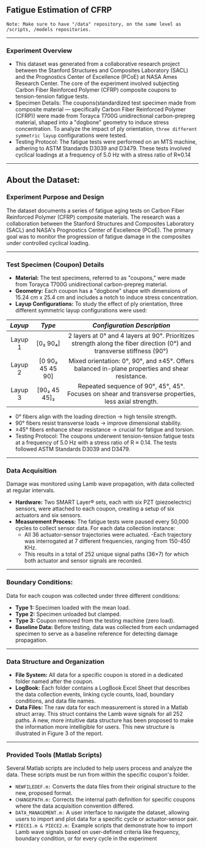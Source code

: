 ## Fatigue Estimation of CFRP
`Note: Make sure to have "/data" repository, on the same level as /scripts, /models repositories.`

---
### Experiment Overview
- This dataset was generated from a collaborative research project between the Stanford Structures and Composites Laboratory (SACL) and the Prognostics Center of Excellence (PCoE) at NASA Ames Research Center. The core of the experiment involved subjecting Carbon Fiber Reinforced Polymer (CFRP) composite coupons to tension-tension fatigue tests.
- Specimen Details: The coupons(standardized test specimen made from composite material — specifically Carbon Fiber Reinforced Polymer (CFRP)) were made from Torayca T700G unidirectional carbon-prepreg material, shaped into a "dogbone" geometry to induce stress concentration. To analyze the impact of ply orientation, `three different symmetric layup` configurations were tested.
- Testing Protocol: The fatigue tests were performed on an MTS machine, adhering to ASTM Standards D3039 and D3479. These tests involved cyclical loadings at a frequency of 5.0 Hz with a stress ratio of R≈0.14

---
## About the Dataset:

### Experiment Purpose and Design
The dataset documents a series of fatigue aging tests on Carbon Fiber Reinforced Polymer (CFRP) composite materials. The research was a collaboration between the Stanford Structures and Composites Laboratory (SACL) and NASA's Prognostics Center of Excellence (PCoE). The primary goal was to monitor the progression of fatigue damage in the composites under controlled cyclical loading.

---

### Test Specimen (Coupon) Details
- **Material:** The test specimens, referred to as "coupons," were made from Torayca T700G unidirectional carbon-prepreg material.
- **Geometry:** Each coupon has a "dogbone" shape with dimensions of 15.24 cm x 25.4 cm and includes a notch to induce stress concentration.
- **Layup Configurations:** To study the effect of ply orientation, three different symmetric layup configurations were used:
  
|***Layup***|   ***Type***    |                                            ***Configuration Description***                                           |
|:---------:|:---------------:|:--------------------------------------------------------------------------------------------------------------------:|
|   Layup 1 |    [0₂ 90₄]     |2 layers at 0° and 4 layers at 90°. Prioritizes strength along the fiber direction (0°) and transverse stiffness (90°)|
|   Layup 2 |[0 90₂ 45 45 90] |            Mixed orientation: 0°, 90°, and ±45°. Offers balanced in-plane properties and shear resistance.           |
|   Layup 3 |  [90₂ 45 45]₂   |          Repeated sequence of 90°, 45°, 45°. Focuses on shear and transverse properties, less axial strength.        |
  
  - 0° fibers align with the loading direction → high tensile strength.
  - 90° fibers resist transverse loads → improve dimensional stability.
  - ±45° fibers enhance shear resistance → crucial for fatigue and torsion.
  - Testing Protocol: The coupons underwent tension-tension fatigue tests at a frequency of 5.0 Hz with a stress ratio of R ≈ 0.14. The tests followed ASTM Standards D3039 and D3479.

---

### Data Acquisition
Damage was monitored using Lamb wave propagation, with data collected at regular intervals.
- **Hardware:** Two SMART Layer® sets, each with six PZT (piezoelectric) sensors, were attached to each coupon, creating a setup of six actuators and six sensors.
- **Measurement Process:** The fatigue tests were paused every 50,000 cycles to collect sensor data. For each data collection instance:
  - All 36 actuator-sensor trajectories were actuated.
  -Each trajectory was interrogated at 7 different frequencies, ranging from 150-450 KHz.
  - This results in a total of 252 unique signal paths (36×7) for which both actuator and sensor signals are recorded.
---

### Boundary Conditions: 
Data for each coupon was collected under three different conditions:
- **Type 1:** Specimen loaded with the mean load.
- **Type 2:** Specimen unloaded but clamped.
- **Type 3:** Coupon removed from the testing machine (zero load).
- **Baseline Data:** Before testing, data was collected from each undamaged specimen to serve as a baseline reference for detecting damage propagation.

---

### Data Structure and Organization
- **File System:** All data for a specific coupon is stored in a dedicated folder named after the coupon.
- **LogBook:** Each folder contains a LogBook Excel Sheet that describes the data collection events, linking cycle counts, load, boundary conditions, and data file names.
- **Data Files:** The raw data for each measurement is stored in a Matlab struct array. This struct contains the Lamb wave signals for all 252 paths. A new, more intuitive data structure has been proposed to make the information more intelligible for users. This new structure is illustrated in Figure 3 of the report.

---

### Provided Tools (Matlab Scripts)
Several Matlab scripts are included to help users process and analyze the data. These scripts must be run from within the specific coupon's folder.
- `NEWFILEDEF.m:` Converts the data files from their original structure to the new, proposed format.
- `CHANGEPATH.m:` Corrects the internal path definition for specific coupons where the data acquisition convention differed.
- `DATA_MANAGEMENT.m:` A user interface to navigate the dataset, allowing users to import and plot data for a specific cycle or actuator-sensor pair.
- `PIECE1.m & PIECE2.m:` Example scripts that demonstrate how to import Lamb wave signals based on user-defined criteria like frequency, boundary condition, or for every cycle in the experiment


